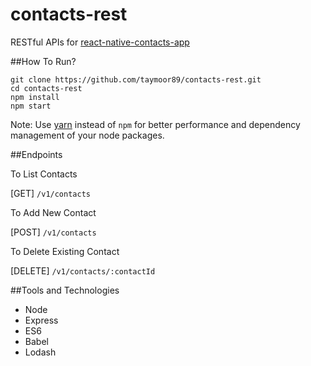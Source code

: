 # contacts-rest

RESTful APIs for [react-native-contacts-app](https://github.com/taymoor89/react-native-contacts-app)

##How To Run?

```
git clone https://github.com/taymoor89/contacts-rest.git
cd contacts-rest
npm install
npm start
```

Note: Use [yarn](https://yarnpkg.com/en/docs/install) instead of `npm` for better performance and dependency management of your node packages. 

##Endpoints

To List Contacts

[GET] `/v1/contacts`

To Add New Contact

[POST] `/v1/contacts`

To Delete Existing Contact

[DELETE] `/v1/contacts/:contactId`

##Tools and Technologies

- Node
- Express
- ES6
- Babel
- Lodash